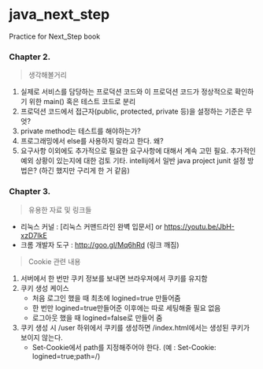 # java_next_step
Practice for Next_Step book 

### Chapter 2. 
> 생각해볼거리 
1. 실제로 서비스를 담당하는 프로덕션 코드와 이 프로덕션 코드가 정상적으로 확인하기 위한 main() 혹은 테스트 코드로 분리
2. 프로덕션 코드에서 접근자(public, protected, private 등)을 설정하는 기준은 무엇? 
3. private method는 테스트를 해야하는가? 
4. 프로그래밍에서 else를 사용하지 말라고 한다. 왜? 
5. 요구사항 이외에도 추가적으로 필요한 요구사항에 대해서 계속 고민 필요. 추가적인 예외 상황이 있는지에 대한 검토 
기타. intellij에서 일반 java project junit 설정 방법은? (하긴 했지만 구리게 한 거 같음)


### Chapter 3. 
> 유용한 자료 및 링크들 
- 리눅스 커널 : [리눅스 커맨드라인 완벽 입문서] or <https://youtu.be/JbH-xzD7IkE>
- 크롬 개발자 도구 : <http://goo.gl/Mq6hRd> (링크 깨짐)

> Cookie 관련 내용
1. 서버에서 한 번만 쿠키 정보를 보내면 브라우져에서 쿠키를 유지함 
1. 쿠키 생성 케이스 
    - 처음 로그인 했을 때 최초에 logined=true 만들어줌 
    - 한 번만 logined=true만들어준 이후에는 따로 세팅해줄 필요 없음 
    - 로그아웃 했을 때 logined=false로 만들어 줌 
1. 쿠키 생성 시 /user 하위에서 쿠키를 생성하면 /index.html에서는 생성된 쿠키가 보이지 않는다. 
    - Set-Cookie에서 path를 지정해주어야 한다. (예 : Set-Cookie: logined=true;path=/)

